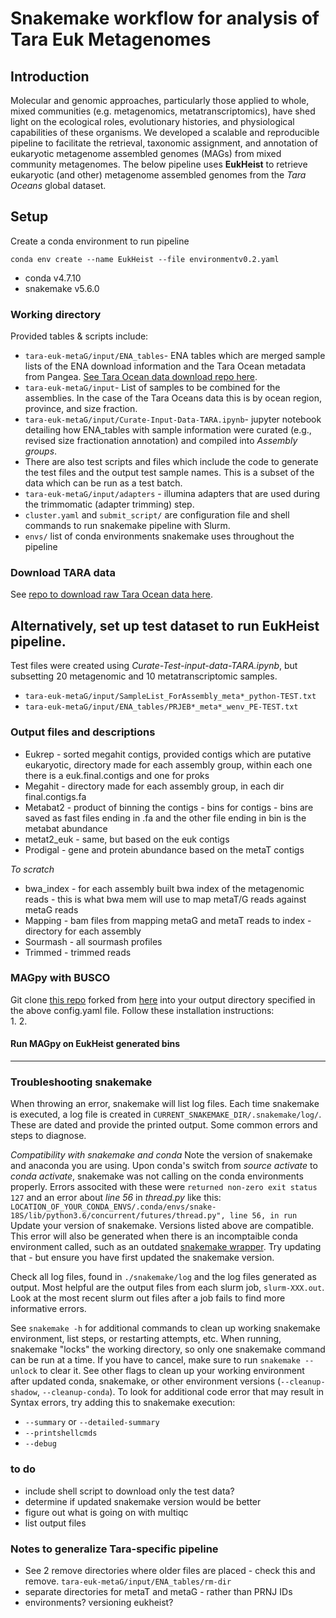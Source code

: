 # Snakemake workflow for analysis of Tara Euk Metagenomes

## Introduction
Molecular and genomic approaches, particularly those applied to whole, mixed communities (e.g. metagenomics, metatranscriptomics), have shed light on the ecological roles, evolutionary histories, and physiological capabilities of these organisms. We developed a scalable and reproducible pipeline to facilitate the retrieval, taxonomic assignment, and annotation of eukaryotic metagenome assembled genomes (MAGs) from mixed community metagenomes. The below pipeline uses **EukHeist** to retrieve eukaryotic (and other) metagenome assembled genomes from the *Tara Oceans* global dataset.

## Setup

Create a conda environment to run pipeline
```
conda env create --name EukHeist --file environmentv0.2.yaml
```
* conda v4.7.10
* snakemake v5.6.0


### Working directory
Provided tables & scripts include:
* ```tara-euk-metaG/input/ENA_tables```- ENA tables which are merged sample lists of the ENA download information and the Tara Ocean metadata from Pangea. [See Tara Ocean data download repo here](https://github.com/AlexanderLabWHOI/tara-download-snakemake).
* ```tara-euk-metaG/input```- List of samples to be combined for the assemblies. In the case of the Tara Oceans data this is by ocean region, province, and size fraction.
* ```tara-euk-metaG/input/Curate-Input-Data-TARA.ipynb```- jupyter notebook detailing how ENA_tables with sample information were curated (e.g., revised size fractionation annotation) and compiled into _Assembly groups_.
* There are also test scripts and files which include the code to generate the test files and the output test sample names. This is a subset of the data which can be run as a test batch. 
* ```tara-euk-metaG/input/adapters``` - illumina adapters that are used during the trimmomatic (adapter trimming) step.
* ```cluster.yaml``` and ```submit_script/``` are configuration file and shell commands to run snakemake pipeline with Slurm.
* ```envs/``` list of conda environments snakemake uses throughout the pipeline


### Download TARA data

See [repo to download raw Tara Ocean data here](https://github.com/AlexanderLabWHOI/tara-download-snakemake).

## Alternatively, set up test dataset to run EukHeist pipeline.

Test files were created using *Curate-Test-input-data-TARA.ipynb*, but subsetting 20 metagenomic and 10 metatranscriptomic samples. 
* ```tara-euk-metaG/input/SampleList_ForAssembly_meta*_python-TEST.txt```
* ```tara-euk-metaG/input/ENA_tables/PRJEB*_meta*_wenv_PE-TEST.txt```

### Output files and descriptions

* Eukrep - sorted megahit contigs, provided contigs which are putative eukaryotic, directory made for each assembly group, within each one there is a euk.final.contigs and one for proks
* Megahit - directory made for each assembly group, in each dir final.contigs.fa
* Metabat2 - product of binning the contigs - bins for contigs - bins are saved as fast files ending in .fa and the other file ending in bin is the metabat abundance
* metat2_euk - same, but based on the euk contigs
* Prodigal - gene and protein abundance based on the metaT contigs
   
_To scratch_

* bwa_index - for each assembly built bwa index of the metagenomic reads - this is what bwa mem will use to map metaT/G reads against metaG reads
* Mapping - bam files from mapping metaG and metaT reads to index - directory for each assembly
* Sourmash - all sourmash profiles 
* Trimmed - trimmed reads 

### MAGpy with BUSCO

Git clone [this repo](https://github.com/AlexanderLabWHOI/MAGpy) forked from [here](https://github.com/WatsonLab/MAGpy) into your output directory specified in the above config.yaml file.
Follow these installation instructions:   
1.
2. 

#### Run MAGpy on EukHeist generated bins




***
### Troubleshooting snakemake
When throwing an error, snakemake will list log files. Each time snakemake is executed, a log file is created in ```CURRENT_SNAKEMAKE_DIR/.snakemake/log/```. These are dated and provide the printed output. Some common errors and steps to diagnose.   

*Compatibility with snakemake and conda* Note the version of snakemake and anaconda you are using. Upon conda's switch from _source activate_ to _conda activate_, snakemake was not calling on the conda environments properly. Errors associted with these were ```returned non-zero exit status 127``` and an error about *line 56* in *thread.py* like this: ```LOCATION_OF_YOUR_CONDA_ENVS/.conda/envs/snake-18S/lib/python3.6/concurrent/futures/thread.py", line 56, in run```
Update your version of snakemake. Versions listed above are compatible. This error will also be generated when there is an incomptaible conda environment called, such as an outdated [snakemake wrapper](https://snakemake-wrappers.readthedocs.io/en/stable/). Try updating that - but ensure you have first updated the snakemake version.   

Check all log files, found in ```./snakemake/log``` and the log files generated as output. Most helpful are the output files from each slurm job, ```slurm-XXX.out```. Look at the most recent slurm out files after a job fails to find more informative errors.    

See ```snakemake -h``` for additional commands to clean up working snakemake environment, list steps, or restarting attempts, etc. When running, snakemake "locks" the working directory, so only one snakemake command can be run at a time. If you have to cancel, make sure to run ```snakemake --unlock``` to clear it. See other flags to clean up your working environment after updated conda, snakemake, or other environment versions (```--cleanup-shadow```, ```--cleanup-conda```).
To look for additional code error that may result in Syntax errors, try adding this to snakemake execution:
* ```--summary``` or ```--detailed-summary```
* ```--printshellcmds```
* ```--debug```


### to do
* include shell script to download only the test data?
* determine if updated snakemake version would be better
* figure out what is going on with multiqc
* list output files

### Notes to generalize Tara-specific pipeline

* See 2 remove directories where older files are placed - check this and remove. ```tara-euk-metaG/input/ENA_tables/rm-dir```
* separate directories for metaT and metaG - rather than PRNJ IDs
* environments? versioning eukheist?
